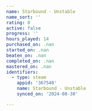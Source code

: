 ```yaml
---
name: Starbound - Unstable
name_sort: ''
rating: 0
active: false
progress: ''
hours_played: 14
purchased_on: .nan
started_on: .nan
beaten_on: .nan
completed_on: .nan
mastered_on: .nan
identifiers:
  - type: steam
    appid: '367540'
    name: Starbound - Unstable
    synced_on: '2024-08-30'

---
```

